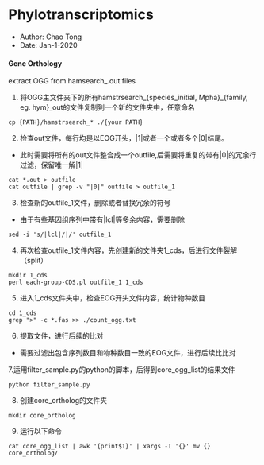 # Phylotranscriptomics

- Author: Chao Tong
- Date: Jan-1-2020


#### Gene Orthology

extract OGG from hamsearch_<species>.out files


1. 将OGG主文件夹下的所有hamstrsearch_{species_initial, Mpha}_{family, eg. hym}_out的文件复制到一个新的文件夹中，任意命名
```
cp {PATH}/hamstrsearch_* ./{your PATH}
```

2. 检查out文件，每行均是以EOG开头，|1|或者一个或者多个|0|结尾。
- 此时需要将所有的out文件整合成一个outfile,后需要将重复的带有|0|的冗余行过滤，保留唯一解|1|

```
cat *.out > outfile
cat outfile | grep -v "|0|" outfile > outfile_1
```

3. 检查新的outfile_1文件，删除或者替换冗余的符号
- 由于有些基因组序列中带有|lcl|等多余内容，需要删除
```
sed -i 's/|lcl|/|/' outfile_1
```

4. 再次检查outfile_1文件内容，先创建新的文件夹1_cds，后进行文件裂解（split）
```
mkdir 1_cds
perl each-group-CDS.pl outfile_1 1_cds
```

5. 进入1_cds文件夹中，检查EOG开头文件内容，统计物种数目

```
cd 1_cds
grep ">" -c *.fas >> ./count_ogg.txt
```
6. 提取文件，进行后续的比对
- 需要过滤出包含序列数目和物种数目一致的EOG文件，进行后续比比对

7.运用filter_sample.py的python的脚本，后得到core_ogg_list的结果文件
```
python filter_sample.py
```

8. 创建core_ortholog的文件夹
```
mkdir core_ortholog
```
9. 运行以下命令
```
cat core_ogg_list | awk '{print$1}' | xargs -I '{}' mv {} core_ortholog/
```
